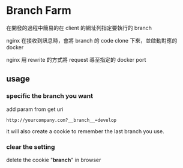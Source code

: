 # Branch Farm

在開發的過程中簡易的在 client 的網址列指定要執行的 branch

nginx 在接收到訊息時，會將 branch 的 code clone 下來，並啟動對應的 docker

nginx 用 rewrite 的方式將 request 導至指定的 docker port

## usage


### specific the branch you want
add param from get uri

```
http://yourcompany.com?__branch__=develop
```

it will also create a cookie to remember the last branch you use.

### clear the setting

delete the cookie "__branch__" in browser


